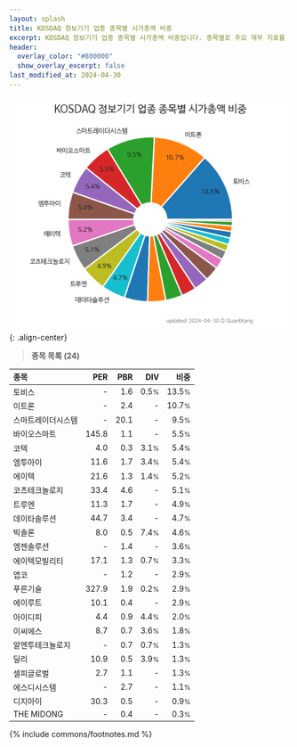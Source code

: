 ```yaml
---
layout: splash
title: KOSDAQ 정보기기 업종 종목별 시가총액 비중
excerpt: KOSDAQ 정보기기 업종 종목별 시가총액 비중입니다. 종목별로 주요 재무 지표를 함께 표시합니다.
header:
  overlay_color: "#800000"
  show_overlay_excerpt: false
last_modified_at: 2024-04-30
---
```



![KOSDAQ 정보기기 업종 종목별 시가총액 비중](/stats/sector/images/kosdaq_업종_정보기기_종목.png){: .align-center}


> **종목 목록 (24)**<a id="list"></a>

| **종목** | **PER** | **PBR** | **DIV** | **비중** |
| :------- | ------: | ------: | ------: | -------: |
| 토비스 | - | 1.6 | 0.5<small>%</small> | 13.5<small>%</small> |
| 이트론 | - | 2.4 | - | 10.7<small>%</small> |
| 스마트레이더시스템 | - | 20.1 | - | 9.5<small>%</small> |
| 바이오스마트 | 145.8 | 1.1 | - | 5.5<small>%</small> |
| 코텍 | 4.0 | 0.3 | 3.1<small>%</small> | 5.4<small>%</small> |
| 엠투아이 | 11.6 | 1.7 | 3.4<small>%</small> | 5.4<small>%</small> |
| 에이텍 | 21.6 | 1.3 | 1.4<small>%</small> | 5.2<small>%</small> |
| 코츠테크놀로지 | 33.4 | 4.6 | - | 5.1<small>%</small> |
| 트루엔 | 11.3 | 1.7 | - | 4.9<small>%</small> |
| 데이타솔루션 | 44.7 | 3.4 | - | 4.7<small>%</small> |
| 빅솔론 | 8.0 | 0.5 | 7.4<small>%</small> | 4.6<small>%</small> |
| 엠젠솔루션 | - | 1.4 | - | 3.6<small>%</small> |
| 에이텍모빌리티 | 17.1 | 1.3 | 0.7<small>%</small> | 3.3<small>%</small> |
| 앱코 | - | 1.2 | - | 2.9<small>%</small> |
| 푸른기술 | 327.9 | 1.9 | 0.2<small>%</small> | 2.9<small>%</small> |
| 에이루트 | 10.1 | 0.4 | - | 2.9<small>%</small> |
| 아이디피 | 4.4 | 0.9 | 4.4<small>%</small> | 2.0<small>%</small> |
| 이씨에스 | 8.7 | 0.7 | 3.6<small>%</small> | 1.8<small>%</small> |
| 알엔투테크놀로지 | - | 0.7 | 0.7<small>%</small> | 1.3<small>%</small> |
| 딜리 | 10.9 | 0.5 | 3.9<small>%</small> | 1.3<small>%</small> |
| 셀피글로벌 | 2.7 | 1.1 | - | 1.3<small>%</small> |
| 에스디시스템 | - | 2.7 | - | 1.1<small>%</small> |
| 디지아이 | 30.3 | 0.5 | - | 0.9<small>%</small> |
| THE MIDONG | - | 0.4 | - | 0.3<small>%</small> |

{% include commons/footnotes.md %}